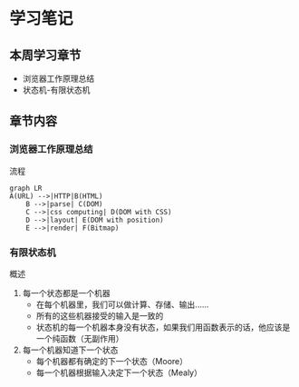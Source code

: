 # 学习笔记

## 本周学习章节
* 浏览器工作原理总结
* 状态机-有限状态机

## 章节内容

### 浏览器工作原理总结

流程  
```mermaid
graph LR
A(URL) -->|HTTP|B(HTML)
    B -->|parse| C(DOM)
    C -->|css computing| D(DOM with CSS)
    D -->|layout| E(DOM with position)
    E -->|render| F(Bitmap)
```

### 有限状态机

概述
1. 每一个状态都是一个机器
   * 在每个机器里，我们可以做计算、存储、输出......
   * 所有的这些机器接受的输入是一致的
   * 状态机的每一个机器本身没有状态，如果我们用函数表示的话，他应该是一个纯函数（无副作用）
2. 每一个机器知道下一个状态
   * 每个机器都有确定的下一个状态（Moore）
   * 每一个机器根据输入决定下一个状态（Mealy）
